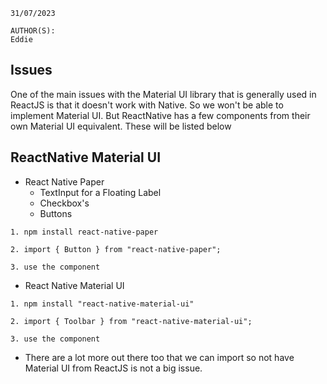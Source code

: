 ```
31/07/2023

AUTHOR(S):
Eddie
```

## Issues

One of the main issues with the Material UI library that is generally used in ReactJS is that it doesn't work with Native. So we won't be able to implement Material UI. But ReactNative has a few components from their own Material UI equivalent. These will be listed below

## ReactNative Material UI

- React Native Paper
  - TextInput for a Floating Label
  - Checkbox's
  - Buttons

```
1. npm install react-native-paper

2. import { Button } from "react-native-paper";

3. use the component
```

- React Native Material UI

```
1. npm install "react-native-material-ui"

2. import { Toolbar } from "react-native-material-ui";

3. use the component
```

- There are a lot more out there too that we can import so not have Material UI from ReactJS is not a big issue.
